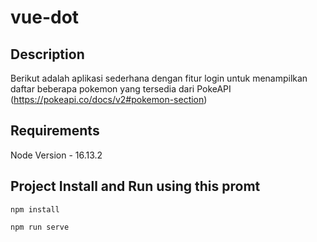 # vue-dot

## Description

Berikut adalah aplikasi sederhana dengan fitur login untuk menampilkan daftar beberapa pokemon yang tersedia dari PokeAPI (https://pokeapi.co/docs/v2#pokemon-section)

## Requirements

Node Version - 16.13.2

## Project Install and Run using this promt

```
npm install
```

```
npm run serve
```
